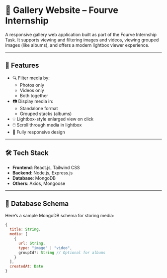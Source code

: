 # 📸 Gallery Website – Fourve Internship

A responsive gallery web application built as part of the Fourve Internship Task. It supports viewing and filtering images and videos, viewing grouped images (like albums), and offers a modern lightbox viewer experience.

---

## 🚀 Features

- 🔍 Filter media by:
  - Photos only
  - Videos only
  - Both together
- 📷 Display media in:
  - Standalone format
  - Grouped stacks (albums)
- 💡 Lightbox-style enlarged view on click
- 🖱️ Scroll through media in lightbox
- 📱 Fully responsive design

---

## 🛠️ Tech Stack

- **Frontend**: React.js, Tailwind CSS
- **Backend**: Node.js, Express.js
- **Database**: MongoDB
- **Others**: Axios, Mongoose

---

## 🧱 Database Schema

Here’s a sample MongoDB schema for storing media:

```js
{
  title: String,
  media: [
    {
      url: String,
      type: "image" | "video",
      groupId?: String // Optional for albums
    }
  ],
  createdAt: Date
}
